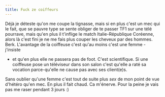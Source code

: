 ```yaml
---
title: Fuck ze coiffeurs
---
```


Déjà je déteste qu'on me coupe la tignasse, mais si en plus c'est un mec qui
le fait, que se pauvre type se sente obliger de te passer TF1 sur une télé
pourrave, mais qu'en plus il t'inflige le match Italie-République Coréenne,
alors là c'est fini je ne me fais plus couper les cheveux par des hommes.
Berk. L'avantage de la coiffeuse c'est qu'au moins c'est une femme - j'insiste
- et qu'en plus elle ne passera pas de foot. C'est scientifique. Si une
coiffeuse pose un téléviseur dans son salon c'est qu'elle a raté sa vocation
parce-qu'elle ne cause pas avec ses client(e)s.

Sans oublier qu'une femme c'est tout de suite plus *sex* de mon point de vue
d'hétéro qu'en mec. En plus il fait chaud. Ca m'énerve. Pour la peine je vais
pas me raser pendant 3 jours :)

